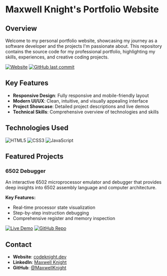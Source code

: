 # Maxwell Knight's Portfolio Website

## Overview
Welcome to my personal portfolio website, showcasing my journey as a software developer and the projects I'm passionate about. This repository contains the source code for my professional portfolio, highlighting my skills, experiences, and creative coding projects.

[![Website](https://img.shields.io/website?url=https%3A%2F%2Fcodeknight.dev&logo=circle&logoColor=white&label=website)](https://codeknight.dev)
[![GitHub last commit](https://img.shields.io/github/last-commit/MaxwellKnight/mk-portfolio)](https://github.com/MaxwellKnight/mk-portfolio)

## Key Features
- **Responsive Design**: Fully responsive and mobile-friendly layout
- **Modern UI/UX**: Clean, intuitive, and visually appealing interface
- **Project Showcase**: Detailed project descriptions and live demos
- **Technical Skills**: Comprehensive overview of technologies and skills

## Technologies Used
![HTML5](https://img.shields.io/badge/HTML5-E34F26?style=flat&logo=html5&logoColor=white)
![CSS3](https://img.shields.io/badge/CSS3-1572B6?style=flat&logo=css3&logoColor=white)
![JavaScript](https://img.shields.io/badge/JavaScript-F7DF1E?style=flat&logo=javascript&logoColor=black)

## Featured Projects

### 6502 Debugger
An interactive 6502 microprocessor emulator and debugger that provides deep insights into 6502 assembly language and computer architecture.

**Key Features:**
- Real-time processor state visualization
- Step-by-step instruction debugging
- Comprehensive register and memory inspection

[![Live Demo](https://img.shields.io/badge/Live%20Demo-Visit-brightgreen?style=flat&logo=googlechrome&logoColor=white)](https://codeknight.dev/projects/6502-debugger/)
[![GitHub Repo](https://img.shields.io/badge/GitHub-View%20Code-black?style=flat&logo=github)](https://github.com/MaxwellKnight/nes-emulator)

## Contact
- **Website**: [codeknight.dev](https://codeknight.dev)
- **LinkedIn**: [Maxwell Knight](https://www.linkedin.com/in/maxwell-knight)
- **GitHub**: [@MaxwellKnight](https://github.com/MaxwellKnight)
